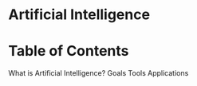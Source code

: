 # Artificial Intelligence


Table of Contents
======
What is Artificial Intelligence?
Goals
Tools
Applications
